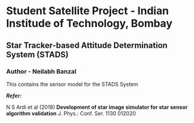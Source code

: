 # Student Satellite Project - Indian Institude of Technology, Bombay

## Star Tracker-based Attitude Determination System (STADS)

### Author - Neilabh Banzal

This contains the sensor model for the STADS System

***Refer:***

N S Ardi et al (2018) **Development of star image simulator for star sensor algorithm validation** J. Phys.: Conf. Ser. 1130 012020